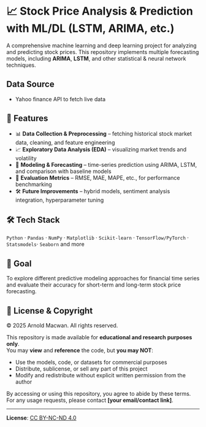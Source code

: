 # 📈 Stock Price Analysis & Prediction with ML/DL (LSTM, ARIMA, etc.)

A comprehensive machine learning and deep learning project for analyzing and predicting stock prices. This repository implements multiple forecasting models, including **ARIMA**, **LSTM**, and other statistical & neural network techniques.  

## Data Source
- Yahoo finance API to fetch live data

## 📂 Features
- 📊 **Data Collection & Preprocessing** – fetching historical stock market data, cleaning, and feature engineering  
- 📈 **Exploratory Data Analysis (EDA)** – visualizing market trends and volatility  
- 🔮 **Modeling & Forecasting** – time-series prediction using ARIMA, LSTM, and comparison with baseline models  
- 📐 **Evaluation Metrics** – RMSE, MAE, MAPE, etc., for performance benchmarking  
- 🛠 **Future Improvements** – hybrid models, sentiment analysis integration, hyperparameter tuning  

## 🛠 Tech Stack
`Python` · `Pandas` · `NumPy` · `Matplotlib` · `Scikit-learn` · `TensorFlow/PyTorch` · `Statsmodels`· `Seaborn` and more

## 🎯 Goal
To explore different predictive modeling approaches for financial time series and evaluate their accuracy for short-term and long-term stock price forecasting.

## 📜 License & Copyright

© 2025 Arnold Macwan. All rights reserved.

This repository is made available for **educational and research purposes only**.  
You may **view** and **reference** the code, but **you may NOT**:  
- Use the models, code, or datasets for commercial purposes  
- Distribute, sublicense, or sell any part of this project  
- Modify and redistribute without explicit written permission from the author  

By accessing or using this repository, you agree to abide by these terms.  
For any usage requests, please contact **[your email/contact link]**.

---

**License**: [CC BY-NC-ND 4.0](https://creativecommons.org/licenses/by-nc-nd/4.0/)  
